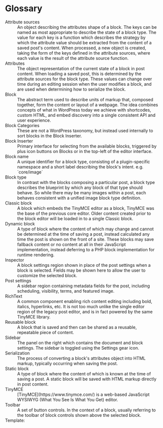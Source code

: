 # Glossary

<dl>
<dt> Attribute sources </dt>
<dd> An object describing the attributes shape of a block. The keys can be named as most appropriate to describe the state of a block type. The value for each key is a function which describes the strategy by which the attribute value should be extracted from the content of a saved post's content. When processed, a new object is created, taking the form of the keys defined in the attribute sources, where each value is the result of the attribute source function. </dd>

<dt> Attributes </dt>
<dd> The object representation of the current state of a block in post content. When loading a saved post, this is determined by the attribute sources for the block type. These values can change over time during an editing session when the user modifies a block, and are used when determining how to serialize the block. </dd>

<dt> Block </dt>
<dd> The abstract term used to describe units of markup that, composed together, form the content or layout of a webpage. The idea combines concepts of what in WordPress today we achieve with shortcodes, custom HTML, and embed discovery into a single consistent API and user experience. </dd>

<dt> Block Categories </dt>
<dd> These are not a WordPress taxonomy, but instead used internally to sort blocks in the Block Inserter. </dd>

<dt> Block Inserter </dt>
<dd> Primary interface for selecting from the available blocks, triggered by plus icon buttons on Blocks or in the top-left of the editor interface. </dd>

<dt> Block name </dt>
<dd> A unique identifier for a block type, consisting of a plugin-specific namespace and a short label describing the block's intent. e.g. `core/image` </dd>

<dt> Block type </dt>
<dd> In contrast with the blocks composing a particular post, a block type describes the blueprint by which any block of that type should behave. So while there may be many images within a post, each behaves consistent with a unified image block type definition. </dd>

<dt> Classic block </dt>
<dd> A block which embeds the TinyMCE editor as a block, TinyMCE was the base of the previous core editor. Older content created prior to the block editor will be loaded in to a single Classic block. </dd>

<dt> Dynamic block </dt>
<dd> A type of block where the content of which may change and cannot be determined at the time of saving a post, instead calculated any time the post is shown on the front of a site. These blocks may save fallback content or no content at all in their JavaScript implementation, instead deferring to a PHP block implementation for runtime rendering. </dd>

<dt> Inspector </dt>
<dd> A block settings region shown in place of the post settings when a block is selected. Fields may be shown here to allow the user to customize the selected block. </dd>

<dt> Post settings </dt>
<dd> A sidebar region containing metadata fields for the post, including scheduling, visibility, terms, and featured image. </dd>

<dt> RichText </dt>
<dd> A common component enabling rich content editing including bold, italics, hyperlinks, etc. It is not too much unlike the single editor region of the legacy post editor, and is in fact powered by the same TinyMCE library. </dd>

<dt> Reusable block </dt>
<dd> A block that is saved and then can be shared as a reusable, repeatable piece of content. </dd>

<dt> Sidebar </dt>
<dd> The panel on the right which contains the document and block settings. The sidebar is toggled using the Settings gear icon. </dd>

<dt> Serialization </dt>
<dd> The process of converting a block's attributes object into HTML markup, typically occurring when saving the post. </dd>

<dt> Static block </dt>
<dd> A type of block where the content of which is known at the time of saving a post. A static block will be saved with HTML markup directly in post content. </dd>

<dt> TinyMCE </dt>
<dd> [TinyMCE](https://www.tinymce.com/) is a web-based JavaScript WYSIWYG (What You See Is What You Get) editor. </dd>

<dt> Toolbar </dt>
<dd> A set of button controls. In the context of a block, usually referring to the toolbar of block controls shown above the selected block. </dd>

<dt> Template: </dt>
<dd> </dd>

</dl>
